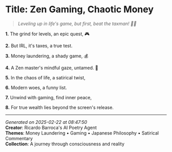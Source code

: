 # Title: Zen Gaming, Chaotic Money

> *Leveling up in life's game, but first, beat the taxman! 💸🎉*

**1.** The grind for levels, an epic quest, 🎮


**2.** But IRL, it's taxes, a true test.


**3.** Money laundering, a shady game, 💰


**4.** A Zen master's mindful gaze, untamed. 🍵


**5.** In the chaos of life, a satirical twist,


**6.** Modern woes, a funny list.


**7.** Unwind with gaming, find inner peace,


**8.** For true wealth lies beyond the screen's release.



---

*Generated on 2025-02-22 at 08:47:50*  
**Creator**: Ricardo Barroca's AI Poetry Agent  
**Themes**: Money Laundering • Gaming • Japanese Philosophy • Satirical Commentary  
**Collection**: A journey through consciousness and reality
